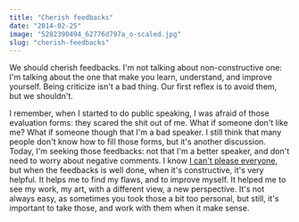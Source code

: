 ```yaml
---
title: "Cherish feedbacks"
date: "2014-02-25"
image: "5282390494_62776d797a_o-scaled.jpg"
slug: "cherish-feedbacks"
---
```


We should cherish feedbacks. I'm not talking about non-constructive one: I'm talking about the one that make you learn, understand, and improve yourself. Being criticize isn't a bad thing. Our first reflex is to avoid them, but we shouldn't.

I remember, when I started to do public speaking, I was afraid of those evaluation forms: they scared the shit out of me. What if someone don't like me? What if someone though that I'm a bad speaker. I still think that many people don't know how to fill those forms, but it's another discussion. Today, I'm seeking those feedbacks: not that I'm a better speaker, and don't need to worry about negative comments. I know [I can't please everyone](http://fred.dev/you-cant-please-everyone-get-over-it/ "You can’t please everyone, get over it"), but when the feedbacks is well done, when it's constructive, it's very helpful. It helps me to find my flaws, and to improve myself. It helped me to see my work, my art, with a different view, a new perspective. It's not always easy, as sometimes you took those a bit too personal, but still, it's important to take those, and work with them when it make sense.
